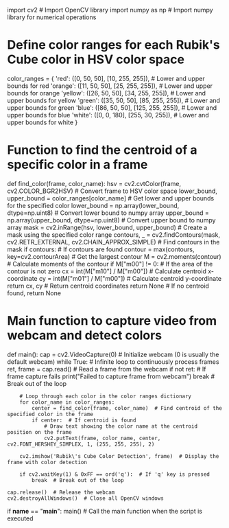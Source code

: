 import cv2  # Import OpenCV library
import numpy as np  # Import numpy library for numerical operations
# Define color ranges for each Rubik's Cube color in HSV color space
color_ranges = {
    'red':    ([0, 50, 50],   [10, 255, 255]),    # Lower and upper bounds for red
    'orange': ([11, 50, 50],  [25, 255, 255]),    # Lower and upper bounds for orange
    'yellow': ([26, 50, 50],  [34, 255, 255]),    # Lower and upper bounds for yellow
    'green':  ([35, 50, 50],  [85, 255, 255]),    # Lower and upper bounds for green
    'blue':   ([86, 50, 50],  [125, 255, 255]),   # Lower and upper bounds for blue
    'white':  ([0, 0, 180],   [255, 30, 255]),    # Lower and upper bounds for white
}

# Function to find the centroid of a specific color in a frame
def find_color(frame, color_name):
    hsv = cv2.cvtColor(frame, cv2.COLOR_BGR2HSV)  # Convert frame to HSV color space
    lower_bound, upper_bound = color_ranges[color_name]  # Get lower and upper bounds for the specified color
    lower_bound = np.array(lower_bound, dtype=np.uint8)  # Convert lower bound to numpy array
    upper_bound = np.array(upper_bound, dtype=np.uint8)  # Convert upper bound to numpy array
    mask = cv2.inRange(hsv, lower_bound, upper_bound)  # Create a mask using the specified color range
    contours, _ = cv2.findContours(mask, cv2.RETR_EXTERNAL, cv2.CHAIN_APPROX_SIMPLE)  # Find contours in the mask
    if contours:  # If contours are found
        contour = max(contours, key=cv2.contourArea)  # Get the largest contour
        M = cv2.moments(contour)  # Calculate moments of the contour
        if M["m00"] != 0:  # If the area of the contour is not zero
            cx = int(M["m10"] / M["m00"])  # Calculate centroid x-coordinate
            cy = int(M["m01"] / M["m00"])  # Calculate centroid y-coordinate
            return cx, cy  # Return centroid coordinates
    return None  # If no centroid found, return None

# Main function to capture video from webcam and detect colors
def main():
    cap = cv2.VideoCapture(0)  # Initialize webcam (0 is usually the default webcam)
    while True:  # Infinite loop to continuously process frames
        ret, frame = cap.read()  # Read a frame from the webcam
        if not ret:  # If frame capture fails
            print("Failed to capture frame from webcam")
            break  # Break out of the loop
        
        # Loop through each color in the color ranges dictionary
        for color_name in color_ranges:
            center = find_color(frame, color_name)  # Find centroid of the specified color in the frame
            if center:  # If centroid is found
                # Draw text showing the color name at the centroid position on the frame
                cv2.putText(frame, color_name, center, cv2.FONT_HERSHEY_SIMPLEX, 1, (255, 255, 255), 2)
        
        cv2.imshow('Rubik\'s Cube Color Detection', frame)  # Display the frame with color detection
        
        if cv2.waitKey(1) & 0xFF == ord('q'):  # If 'q' key is pressed
            break  # Break out of the loop

    cap.release()  # Release the webcam
    cv2.destroyAllWindows()  # Close all OpenCV windows

if __name__ == "__main__":
    main()  # Call the main function when the script is executed

